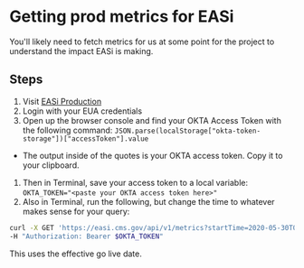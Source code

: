 # Getting prod metrics for EASi

You'll likely need to fetch metrics for us at some point for the
project to understand the impact EASi is making.

## Steps

1. Visit [EASi Production](https://easi.cms.gov)
1. Login with your EUA credentials
1. Open up the browser console and find your OKTA Access Token with the
following command:
  `JSON.parse(localStorage["okta-token-storage"])["accessToken"].value`

- The output inside of the quotes is your OKTA access token. Copy it to your
  clipboard.

1. Then in Terminal, save your access token to a local variable:
  `OKTA_TOKEN="<paste your OKTA access token here>"`
1. Also in Terminal, run the following, but change the time
to whatever makes sense for your query:

```BASH
curl -X GET 'https://easi.cms.gov/api/v1/metrics?startTime=2020-05-30T00:00:00.00Z' \
-H "Authorization: Bearer $OKTA_TOKEN"
```

This uses the effective go live date.
